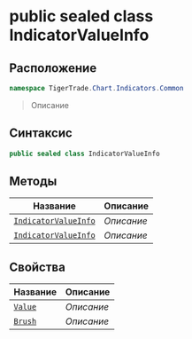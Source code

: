 
# public sealed class IndicatorValueInfo
## Расположение
```csharp
namespace TigerTrade.Chart.Indicators.Common
```



> Описание

## Синтаксис
```csharp
public sealed class IndicatorValueInfo
```


## Методы
| Название | Описание |
| --- | --- |
| [`IndicatorValueInfo`](./IndicatorValueInfo.cs/Методы/IndicatorValueInfo.md) | *Описание* |
| [`IndicatorValueInfo`](./IndicatorValueInfo.cs/Методы/IndicatorValueInfo.md) | *Описание* |

## Свойства
| Название | Описание |
| --- | --- |
| [`Value`](./IndicatorValueInfo.cs/Свойства/Value.md) | *Описание* |
| [`Brush`](./IndicatorValueInfo.cs/Свойства/Brush.md) | *Описание* |



